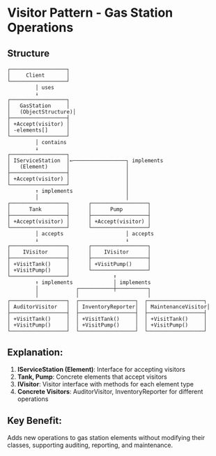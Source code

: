 # Visitor Pattern - Gas Station Operations

## Structure
```
┌──────────────────┐
│     Client       │
└──────────────────┘
         │ uses
         ↓
┌──────────────────┐
│   GasStation     │
│   (ObjectStructure)│
├──────────────────┤
│ +Accept(visitor) │
│ -elements[]      │
└──────────────────┘
         │ contains
         ↓
┌──────────────────┐
│ IServiceStation  │←─────────────────┐ implements
│   (Element)      │                  │
├──────────────────┤                  │
│ +Accept(visitor) │                  │
└──────────────────┘                  │
         ↑ implements                 │
         │                            │
┌──────────────────┐      ┌──────────────────┐
│      Tank        │      │      Pump        │
├──────────────────┤      ├──────────────────┤
│ +Accept(visitor) │      │ +Accept(visitor) │
└──────────────────┘      └──────────────────┘
         │ accepts                    │ accepts
         ↓                            ↓
┌──────────────────┐      ┌──────────────────┐
│    IVisitor      │      │    IVisitor      │
├──────────────────┤      ├──────────────────┤
│ +VisitTank()     │      │ +VisitPump()     │
│ +VisitPump()     │      └──────────────────┘
└──────────────────┘              ↑
         ↑ implements             │ implements
         │            ┌───────────┼──────────┐
         │            │                      │
┌──────────────────┐  ┌──────────────────┐  ┌──────────────────┐
│ AuditorVisitor   │  │ InventoryReporter│  │ MaintenanceVisitor│
├──────────────────┤  ├──────────────────┤  ├──────────────────┤
│ +VisitTank()     │  │ +VisitTank()     │  │ +VisitTank()     │
│ +VisitPump()     │  │ +VisitPump()     │  │ +VisitPump()     │
└──────────────────┘  └──────────────────┘  └──────────────────┘
```

## Explanation:
1. **IServiceStation (Element)**: Interface for accepting visitors
2. **Tank, Pump**: Concrete elements that accept visitors
3. **IVisitor**: Visitor interface with methods for each element type
4. **Concrete Visitors**: AuditorVisitor, InventoryReporter for different operations

## Key Benefit:
Adds new operations to gas station elements without modifying their classes, supporting auditing, reporting, and maintenance.